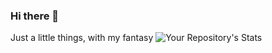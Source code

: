 ### Hi there 👋

Just a little things, with my fantasy
![Your Repository's Stats](https://github-readme-stats.vercel.app/api?username=Rezanans-wow&show_icons=true)

